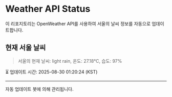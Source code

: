 
# Weather API Status

이 리포지토리는 OpenWeather API를 사용하여 서울의 날씨 정보를 자동으로 업데이트합니다.

## 현재 서울 날씨
> 서울의 현재 날씨: light rain, 온도: 27.18°C, 습도: 97%

⏳ 업데이트 시간: 2025-08-30 01:20:24 (KST)

---
자동 업데이트 봇에 의해 관리됩니다.
